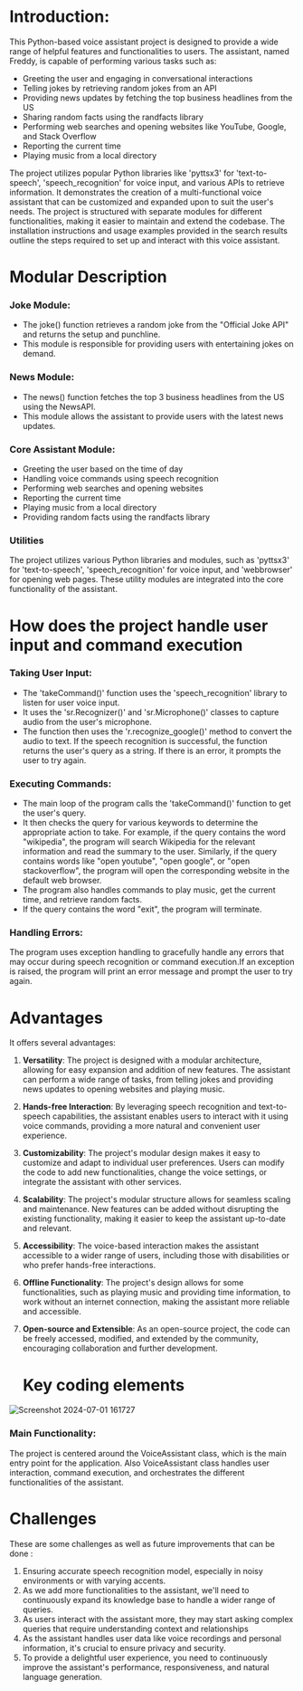 # Introduction:
This Python-based voice assistant project is designed to provide a wide range of helpful features and functionalities to users. 
The assistant, named Freddy, is capable of performing various tasks such as:
- Greeting the user and engaging in conversational interactions
- Telling jokes by retrieving random jokes from an API
- Providing news updates by fetching the top business headlines from the US
- Sharing random facts using the randfacts library
- Performing web searches and opening websites like YouTube, Google, and Stack Overflow
- Reporting the current time
- Playing music from a local directory

The project utilizes popular Python libraries like 'pyttsx3' for 'text-to-speech', 'speech_recognition' for voice input, and various APIs to retrieve information. 
It demonstrates the creation of a multi-functional voice assistant that can be customized and expanded upon to suit the user's needs.
The project is structured with separate modules for different functionalities, making it easier to maintain and extend the codebase. 
The installation instructions and usage examples provided in the search results outline the steps required to set up and interact with this voice assistant.

# Modular Description
### Joke Module:
- The joke() function retrieves a random joke from the "Official Joke API" and returns the setup and punchline.
- This module is responsible for providing users with entertaining jokes on demand.

### News Module:
- The news() function fetches the top 3 business headlines from the US using the NewsAPI.
- This module allows the assistant to provide users with the latest news updates.

### Core Assistant Module:
- Greeting the user based on the time of day
- Handling voice commands using speech recognition
- Performing web searches and opening websites
- Reporting the current time
- Playing music from a local directory
- Providing random facts using the randfacts library

### Utilities

The project utilizes various Python libraries and modules, such as 'pyttsx3' for 'text-to-speech', 'speech_recognition' for voice input, and 'webbrowser' for opening web pages.
These utility modules are integrated into the core functionality of the assistant.

# How does the project handle user input and command execution

### Taking User Input:

- The 'takeCommand()' function uses the 'speech_recognition' library to listen for user voice input.
- It uses the 'sr.Recognizer()' and 'sr.Microphone()' classes to capture audio from the user's microphone.
- The function then uses the 'r.recognize_google()' method to convert the audio to text.
If the speech recognition is successful, the function returns the user's query as a string. If there is an error, it prompts the user to try again.

### Executing Commands:

- The main loop of the program calls the 'takeCommand()' function to get the user's query.
- It then checks the query for various keywords to determine the appropriate action to take.
  For example, if the query contains the word "wikipedia", the program will search Wikipedia for the relevant information and read the summary to the user.
  Similarly, if the query contains words like "open youtube", "open google", or "open stackoverflow", the program will open the corresponding website in the default web browser.
- The program also handles commands to play music, get the current time, and retrieve random facts.
- If the query contains the word "exit", the program will terminate.

### Handling Errors:

The program uses exception handling to gracefully handle any errors that may occur during speech recognition or command execution.If an exception is raised, the program will print an error message and prompt the user to try again.

# Advantages

It offers several advantages:

1. **Versatility**: The project is designed with a modular architecture, allowing for easy expansion and addition of new features. The assistant can perform a wide range of tasks, from telling jokes and providing news updates to opening websites and playing music.
   
2. **Hands-free Interaction**: By leveraging speech recognition and text-to-speech capabilities, the assistant enables users to interact with it using voice commands, providing a more natural and convenient user experience.
 
3. **Customizability**: The project's modular design makes it easy to customize and adapt to individual user preferences. Users can modify the code to add new functionalities, change the voice settings, or integrate the assistant with other services.
   
4. **Scalability**: The project's modular structure allows for seamless scaling and maintenance. New features can be added without disrupting the existing functionality, making it easier to keep the assistant up-to-date and relevant.
   
5. **Accessibility**: The voice-based interaction makes the assistant accessible to a wider range of users, including those with disabilities or who prefer hands-free interactions.
    
6. **Offline Functionality**: The project's design allows for some functionalities, such as playing music and providing time information, to work without an internet connection, making the assistant more reliable and accessible.
    
7. **Open-source and Extensible**: As an open-source project, the code can be freely accessed, modified, and extended by the community, encouraging collaboration and further development.

   # Key coding elements

![Screenshot 2024-07-01 161727](https://github.com/AnubhavSaxena3/voice-assistant/assets/113455210/4344d907-dfd7-413a-a06f-672c4c3ff125)

### Main Functionality:
The project is centered around the VoiceAssistant class, which is the main entry point for the application. Also VoiceAssistant class handles user interaction, command execution, and orchestrates the different functionalities of the assistant.

# Challenges
These are some challenges as well as future improvements that can be done :
1. Ensuring accurate speech recognition model, especially in noisy environments or with varying accents.
2. As we add more functionalities to the assistant, we'll need to continuously expand its knowledge base to handle a wider range of queries.
3. As users interact with the assistant more, they may start asking complex queries that require understanding context and relationships
4. As the assistant handles user data like voice recordings and personal information, it's crucial to ensure privacy and security.
5. To provide a delightful user experience, you need to continuously improve the assistant's performance, responsiveness, and natural language generation.
